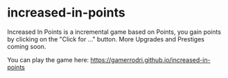 # increased-in-points
Increased In Points is a incremental game based on Points, you gain points by clicking on the "Click for ..." button. More Upgrades and Prestiges coming soon.

You can play the game here: https://gamerrodri.github.io/increased-in-points
